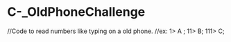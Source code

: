 # C-_OldPhoneChallenge
//Code to read numbers like typing on a old phone.
//ex: 1> A ; 11> B; 111> C;
